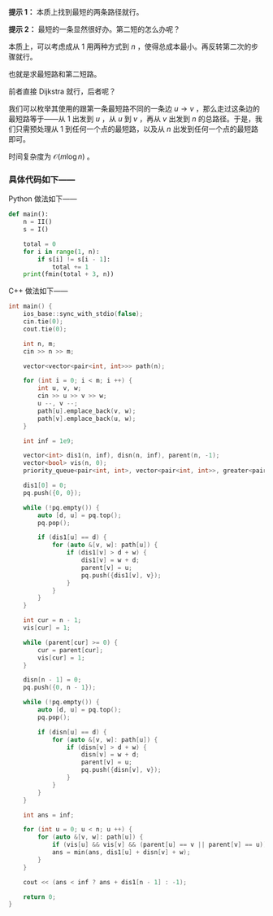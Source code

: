 **提示 1：** 本质上找到最短的两条路径就行。

**提示 2：** 最短的一条显然很好办。第二短的怎么办呢？

本质上，可以考虑成从 $1$ 用两种方式到 $n$ ，使得总成本最小。再反转第二次的步骤就行。

也就是求最短路和第二短路。

前者直接 Dijkstra 就行，后者呢？

我们可以枚举其使用的跟第一条最短路不同的一条边 $u\to v$ ，那么走过这条边的最短路等于——从 $1$ 出发到 $u$ ，从 $u$ 到 $v$ ，再从 $v$ 出发到 $n$ 的总路径。于是，我们只需预处理从 $1$ 到任何一个点的最短路，以及从 $n$ 出发到任何一个点的最短路即可。

时间复杂度为 $\mathcal{O}(m\log n)$ 。

### 具体代码如下——

Python 做法如下——

```Python []
def main():
    n = II()
    s = I()

    total = 0
    for i in range(1, n):
        if s[i] != s[i - 1]:
            total += 1
    print(fmin(total + 3, n))
```

C++ 做法如下——

```cpp []
int main() {
    ios_base::sync_with_stdio(false);
    cin.tie(0);
    cout.tie(0);

    int n, m;
    cin >> n >> m;

    vector<vector<pair<int, int>>> path(n);

    for (int i = 0; i < m; i ++) {
        int u, v, w;
        cin >> u >> v >> w;
        u --, v --;
        path[u].emplace_back(v, w);
        path[v].emplace_back(u, w);
    }

    int inf = 1e9;

    vector<int> dis1(n, inf), disn(n, inf), parent(n, -1);
    vector<bool> vis(n, 0);
    priority_queue<pair<int, int>, vector<pair<int, int>>, greater<pair<int, int>>> pq;

    dis1[0] = 0;
    pq.push({0, 0});

    while (!pq.empty()) {
        auto [d, u] = pq.top();
        pq.pop();

        if (dis1[u] == d) {
            for (auto &[v, w]: path[u]) {
                if (dis1[v] > d + w) {
                    dis1[v] = w + d;
                    parent[v] = u;
                    pq.push({dis1[v], v});
                }
            }
        }
    }

    int cur = n - 1;
    vis[cur] = 1;

    while (parent[cur] >= 0) {
        cur = parent[cur];
        vis[cur] = 1;
    }

    disn[n - 1] = 0;
    pq.push({0, n - 1});

    while (!pq.empty()) {
        auto [d, u] = pq.top();
        pq.pop();

        if (disn[u] == d) {
            for (auto &[v, w]: path[u]) {
                if (disn[v] > d + w) {
                    disn[v] = w + d;
                    parent[v] = u;
                    pq.push({disn[v], v});
                }
            }
        }
    }

    int ans = inf;

    for (int u = 0; u < n; u ++) {
        for (auto &[v, w]: path[u]) {
            if (vis[u] && vis[v] && (parent[u] == v || parent[v] == u)) continue;
            ans = min(ans, dis1[u] + disn[v] + w);
        }
    }

    cout << (ans < inf ? ans + dis1[n - 1] : -1);

    return 0;
}
```
